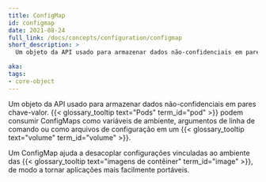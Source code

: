 ```yaml
---
title: ConfigMap
id: configmap
date: 2021-08-24
full_link: /docs/concepts/configuration/configmap
short_description: >
  Um objeto da API usado para armazenar dados não-confidenciais em pares chave-valor. Pode ser consumido como variáveis de ambiente, argumentos de linha de comando, ou arquivos de configuração em um volume.

aka:
tags:
- core-object
---
```

Um objeto da API usado para armazenar dados não-confidenciais em pares chave-valor.
{{< glossary_tooltip text="Pods" term_id="pod" >}} podem consumir ConfigMaps como variáveis de ambiente, argumentos de linha de comando ou como arquivos de configuração em um {{< glossary_tooltip text="volume" term_id="volume" >}}.

<!--more-->

Um ConfigMap ajuda a desacoplar configurações vinculadas ao ambiente das {{< glossary_tooltip text="imagens de contêiner" term_id="image" >}}, de modo a tornar aplicações mais facilmente portáveis.